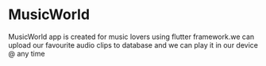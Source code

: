 # MusicWorld
MusicWorld app is created for music lovers using flutter framework.we can upload our favourite audio clips to database and we can play it in our device @ any time
